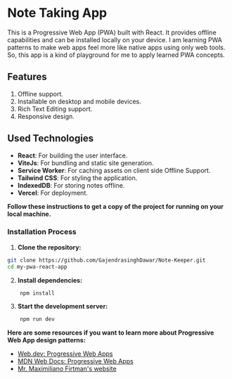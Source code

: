 # Note Taking App

This is a Progressive Web App (PWA) built with React. It provides offline capabilities and can be installed locally on your device. I am learning PWA patterns to make web apps feel more like native apps using only web tools. So, this app is a kind of playground for me to apply learned PWA concepts.

## Features

1. Offline support.
2. Installable on desktop and mobile devices.
3. Rich Text Editing support.
6. Responsive design.


## Used Technologies

- **React**: For building the user interface.
- **ViteJs**: For bundling and static site generation.
- **Service Worker**: For caching assets on client side Offline Support.
- **Tailwind CSS**: For styling the application.
- **IndexedDB**: For storing notes offline.
- **Vercel**: For deployment.

**Follow these instructions to get a copy of the project for running on your local machine.**

### Installation Process

1. **Clone the repository:**

```bash
git clone https://github.com/GajendrasinghDawar/Note-Keeper.git
cd my-pwa-react-app
```

2. **Install dependencies:**

```bash
    npm install
```

3. **Start the development server:**
```bash
    npm run dev 
```

**Here are some  resources if you want to learn more about Progressive Web App design patterns:**

- [Web.dev: Progressive Web Apps](https://web.dev/progressive-web-apps/)
- [MDN Web Docs: Progressive Web Apps](https://developer.mozilla.org/en-US/docs/Web/Progressive_web_apps)
- [Mr. Maximiliano Firtman's website](https://firt.dev/)

